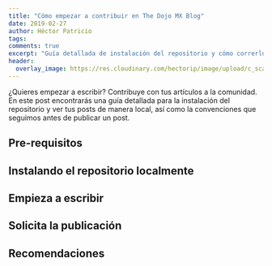 ```yaml
---
title: "Cómo empezar a contribuir en The Dojo MX Blog"
date: 2019-02-27
author: Héctor Patricio
tags:
comments: true
excerpt: "Guía detallada de instalación del repositorio y cómo correrlo localmente para contrinuir a este blog."
header:
  overlay_image: https://res.cloudinary.com/hectorip/image/upload/c_scale,w_1200/v1551246660/camille-orgel-58391-unsplash_jvqz1c.jpg
---
```


¿Quieres empezar a escribir? Contribuye con tus artículos a la comunidad. En este post encontrarás una guía detallada para la instalación del repositorio y ver tus posts de manera local, así como la convenciones que seguimos antes de publicar un post.

## Pre-requisitos

## Instalando el repositorio localmente

## Empieza a escribir

## Solicita la publicación

## Recomendaciones